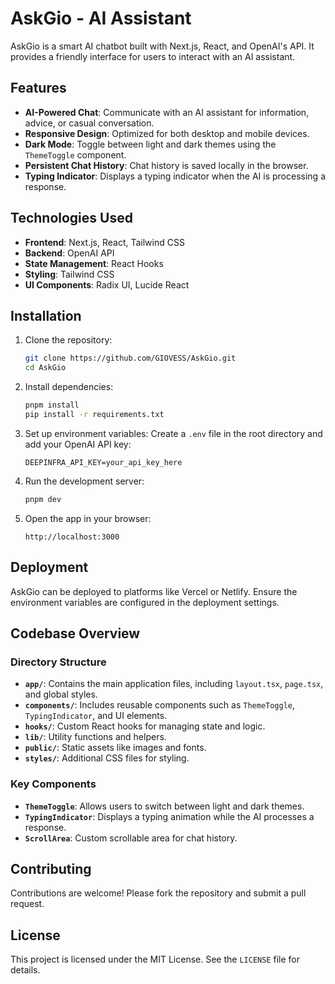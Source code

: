 # AskGio - AI Assistant

AskGio is a smart AI chatbot built with Next.js, React, and OpenAI's API. It provides a friendly interface for users to interact with an AI assistant.

## Features

- **AI-Powered Chat**: Communicate with an AI assistant for information, advice, or casual conversation.
- **Responsive Design**: Optimized for both desktop and mobile devices.
- **Dark Mode**: Toggle between light and dark themes using the `ThemeToggle` component.
- **Persistent Chat History**: Chat history is saved locally in the browser.
- **Typing Indicator**: Displays a typing indicator when the AI is processing a response.

## Technologies Used

- **Frontend**: Next.js, React, Tailwind CSS
- **Backend**: OpenAI API
- **State Management**: React Hooks
- **Styling**: Tailwind CSS
- **UI Components**: Radix UI, Lucide React

## Installation

1. Clone the repository:
   ```bash
   git clone https://github.com/GIOVESS/AskGio.git
   cd AskGio
   ```
2. Install dependencies:
   ```bash
   pnpm install
   pip install -r requirements.txt
   ```

3. Set up environment variables:
   Create a `.env` file in the root directory and add your OpenAI API key:
   ```env
   DEEPINFRA_API_KEY=your_api_key_here
   ```

4. Run the development server:
   ```bash
   pnpm dev
   ```

5. Open the app in your browser:
   ```
   http://localhost:3000
   ```

## Deployment

AskGio can be deployed to platforms like Vercel or Netlify. Ensure the environment variables are configured in the deployment settings.

## Codebase Overview

### Directory Structure

- **`app/`**: Contains the main application files, including `layout.tsx`, `page.tsx`, and global styles.
- **`components/`**: Includes reusable components such as `ThemeToggle`, `TypingIndicator`, and UI elements.
- **`hooks/`**: Custom React hooks for managing state and logic.
- **`lib/`**: Utility functions and helpers.
- **`public/`**: Static assets like images and fonts.
- **`styles/`**: Additional CSS files for styling.

### Key Components

- **`ThemeToggle`**: Allows users to switch between light and dark themes.
- **`TypingIndicator`**: Displays a typing animation while the AI processes a response.
- **`ScrollArea`**: Custom scrollable area for chat history.

## Contributing

Contributions are welcome! Please fork the repository and submit a pull request.

## License

This project is licensed under the MIT License. See the `LICENSE` file for details.